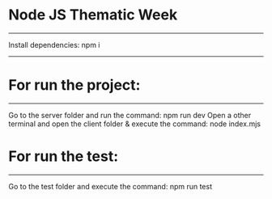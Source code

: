 # Node JS Thematic Week
***
Install dependencies: npm i
***
# For run the project:
***
Go to the server folder and run the command: npm run dev
Open a other terminal and open the client folder & execute the command: node index.mjs

# For run the test:
***
Go to the test folder and execute the command: npm run test
